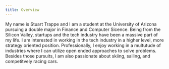 ```yaml
---
title: Overview
---
```

My name is Stuart Trappe and I am a student at the University of Arizona pursuing a double major in Finance and Computer Sicence. Being from the Silicon Valley, startups and the tech industry have been a massive part of my life. I am interested in working in the tech industry in a higher level, more strategy oriented position. Professionally, I enjoy working in a multutude of industries where I can utilize open ended approaches to solve problems. Besides those pursuits, I am also passionate about skiing, sailing, and competitvely racing cars.
